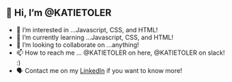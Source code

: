 


## 👋 Hi, I’m @KATIETOLER
- 👀 I’m interested in ...Javascript, CSS, and HTML!
- 🌱 I’m currently learning ...Javascript, CSS, and HTML!
- 💞️ I’m looking to collaborate on ...anything!
- 📫 How to reach me ... @KATIETOLER on here, @KATIETOLER on slack! :)
- 🗣 Contact me on my [LinkedIn](https://www.linkedin.com/in/katie--toler/) if you want to know more!

<!---
KATIETOLER/KATIETOLER is a ✨ special ✨ repository because its `README.md` (this file) appears on your GitHub profile.
You can click the Preview link to take a look at your changes.
--->
